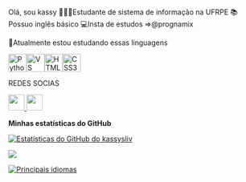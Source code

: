 Olá, sou kassy
👩🏽‍💻Estudante de sistema de informação na UFRPE
📚Possuo inglês básico
💻Insta de estudos =>@prognamix 
<!---
kassysliv/kassysliv is a ✨ special ✨ repository because its `README.md` (this file) appears on your GitHub profile.
You can click the Preview link to take a look at your changes.
--->

<p align="left">
<p>🧠Atualmente estou estudando essas linguagens</p>
<a href="https://www.python.org/" target="_blank" rel="noreferrer"><img src="https://raw.githubusercontent.com/danielcranney/readme-generator/main/public/icons/skills/python-colored.svg" width="36" height="36" alt="Python" /></a><a href="https://code.visualstudio.com/" target="_blank" rel="noreferrer"><img src="https://raw.githubusercontent.com/danielcranney/readme-generator/main/public/icons/skills/visualstudiocode.svg" width="36" height="36" alt="VS Code" /></a><a href="https://developer.mozilla.org/en-US/docs/Glossary/HTML5" target="_blank" rel="noreferrer"><img src="https://raw.githubusercontent.com/danielcranney/readme-generator/main/public/icons/skills/html5-colored.svg" width="36" height="36" alt="HTML5" /></a><a href="https://www.w3.org/TR/CSS/#css" target="_blank" rel="noreferrer"><img src="https://raw.githubusercontent.com/danielcranney/readme-generator/main/public/icons/skills/css3-colored.svg" width="36" height="36" alt="CSS3" /></a>
                </p> REDES SOCIAS
              <p align="left"> <a href="https://www.github.com/kassysliv" target="_blank" rel="noreferrer"> <picture> <source media="(prefers-color-scheme: dark)" srcset="https://raw.githubusercontent.com/danielcranney/readme-generator/main/public/icons/socials/github-dark.svg" /> <source media="(prefers-color-scheme: light)" srcset="https://raw.githubusercontent.com/danielcranney/readme-generator/main/public/icons/socials/github.svg" /> <img src="https://raw.githubusercontent.com/danielcranney/readme-generator/main/public/icons/socials/github.svg" width="32" height="32" /> </picture> </a> <a href="http://www.instagram.com/kassysliv" target="_blank" rel="noreferrer"> <picture> <source media="(prefere-esquema-de-cores: escuro)" srcset="https://raw.githubusercontent.com/danielcranney/readme-generator/main/public/icons/socials/instagram-dark.svg" /> <source media="(prefere-esquema-de-cores: claro)" srcset="https://raw.githubusercontent.com/danielcranney/readme-generator/main/public/icons/socials/instagram.svg" /> <img src="https://raw.githubusercontent.com/danielcranney/readme-generator/main/public/icons/socials/instagram.svg" width="32" altura="32" /> </imagem> </a> </p>


<b>Minhas estatísticas do GitHub</b>

<a href="http://www.github.com/kassysliv"><img src="https://github-readme-stats.vercel.app/api?username=kassysliv&show_icons=true&hide=&count_private=true&title_color=ec4899&text_color=ec4899&icon_color=22c55e&bg_color=000000&hide_border=true&show_icons=true" alt="Estatísticas do GitHub do kassysliv" /></a>

<a href="http://www.github.com/kassysliv"><img src="https://github-readme-streak-stats.herokuapp.com/?user=kassysliv&stroke=22c55e&background=000000&ring=ec4899&fire=ec4899&currStreakNum=22c55e&currStreakLabel=ec4899&sideNums=22c55e&sideLabels=22c55e&dates=22c55e&hide_border=true" /></a>

<a href="https://github.com/kassysliv" align="left"><img src="https://github-readme-stats.vercel.app/api/top-langs/?username=kassysliv&langs_count=10&title_color=ec4899&text_color=ec4899&icon_color=22c55e&bg_color=000000&hide_border=true&locale=en&custom_title=Top%20%Languages" alt="Principais idiomas" /></a>
